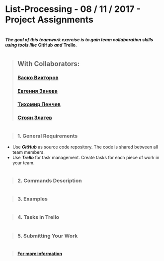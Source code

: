 #
# List-Processing - 08 / 11 / 2017 - Project Assignments
#
***The goal of this teamwork exercise is to gain team collaboration skills 
using tools like*** **GitHub** ***and*** **Trello**.
#
#
> ## With Collaborators:
> ### [Васко Викторов](https://github.com/spzvtbg/List-Processing)
> ### [Евгения Занева](https://github.com/spzvtbg/List-Processing)
> ### [Тихомир Пенчев](https://github.com/spzvtbg/List-Processing)
> ### [Стоян Златев](https://github.com/spzvtbg/List-Processing)
#
#
> ### 1. General Requirements
  - Use ***GitHub*** as source code repository. The code is shared between all team members.
  - Use ***Trello*** for task management. Create tasks for each piece of work in your team.
#
#
> ### 2. Commands Description
#
#
> ### 3. Examples
#
#
> ### 4. Tasks in Trello
#
#
> ### 5. Submitting Your Work
#
#
> #### [For more information](https://softuni.bg/trainings/resources/officedocument/19286/exercise-problem-descriptions-practical-teamwork-sept-2017)
#
#


